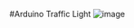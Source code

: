#Arduino Traffic Light
![image](https://user-images.githubusercontent.com/89148778/179392091-5a851fe1-c5c6-465c-81d9-fd24e68ef80c.png)
